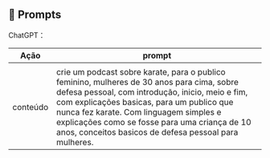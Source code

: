 ## 🧠 Prompts


ChatGPT：

|   Ação   | prompt                                                                                                                                                                                                                                                                         |
| :------: | ------------------------------------------------------------------------------------------------------------------------------------------------------------------------------------------------------------------------------------------------------------------------------ |
                                                        |
| conteúdo |crie um podcast sobre karate, para o publico feminino, mulheres de 30 anos para cima, sobre defesa pessoal, com introdução, inicio, meio e fim, com explicações basicas, para um publico que nunca fez karate. Com linguagem simples e explicações como se fosse para uma criança de 10 anos, conceitos basicos de defesa pessoal para mulheres. |

